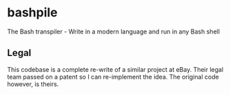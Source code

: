 # bashpile
The Bash transpiler - Write in a modern language and run in any Bash shell



## Legal

This codebase is a complete re-write of a similar project at eBay.  Their legal team passed on a patent so I can re-implement the idea.  The original code however, is theirs.
